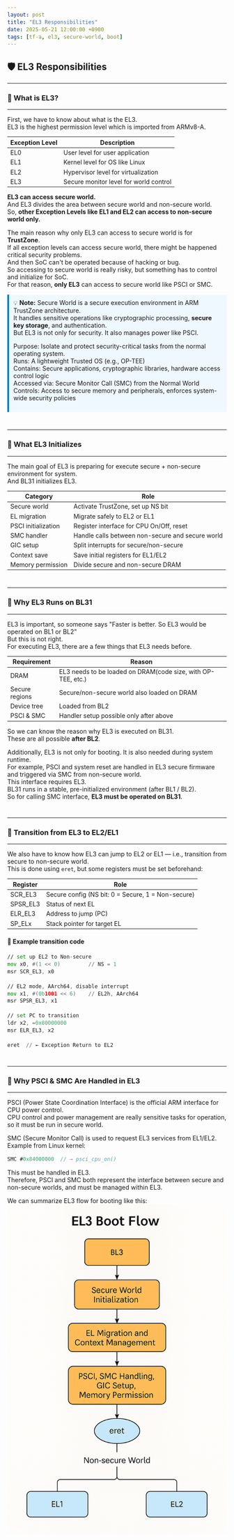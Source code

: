 ```yaml
---
layout: post
title: "EL3 Responsibilities"
date: 2025-05-21 12:00:00 +0900
tags: [tf-a, el3, secure-world, boot]
---
```


## 🛡️ EL3 Responsibilities

---
### 🔸 What is EL3?
---

First, we have to know about what is the EL3.  
EL3 is the highest permission level which is imported from ARMv8-A.  

| Exception Level | Description                            |
|-----------------|----------------------------------------|
| EL0             | User level for user application        |
| EL1             | Kernel level for OS like Linux         |
| EL2             | Hypervisor level for virtualization    |
| EL3             | Secure monitor level for world control |

<span class="highlight">**EL3 can access secure world.**</span>  
And EL3 divides the area between secure world and non-secure world.  
So, **other Exception Levels like EL1 and EL2 can access to non-secure world only.**

The main reason why only EL3 can access to secure world is for <span class="highlight">**TrustZone**</span>.  
If all exception levels can access secure world, there might be happened critical security problems.  
And then SoC can't be operated because of hacking or bug.  
So accessing to secure world is really risky, but something has to control and initialize for SoC.  
For that reason, **only EL3** can access to secure world like PSCI or SMC.


<div style="background:#f0f8ff; border-left:4px solid #007acc; padding:10px; margin:15px 0;">
💡 <strong>Note:</strong> Secure World is a secure execution environment in ARM TrustZone architecture.<br>
It handles sensitive operations like cryptographic processing, <strong>secure key storage</strong>, and authentication.<br>
But EL3 is not only for security. It also manages power like PSCI.<br>

Purpose: Isolate and protect security-critical tasks from the normal operating system.<br>
Runs: A lightweight Trusted OS (e.g., OP-TEE)<br>
Contains: Secure applications, cryptographic libraries, hardware access control logic<br>
Accessed via: Secure Monitor Call (SMC) from the Normal World<br>
Controls: Access to secure memory and peripherals, enforces system-wide security policies<br>
</div>

<div style="margin:40px 0;"></div>

---
### 🔸 What EL3 Initializes
---

The main goal of EL3 is preparing for execute secure + non-secure environment for system.  
And BL31 initializes EL3.

| Category             | Role                                                                 |
|----------------------|----------------------------------------------------------------------|
| Secure world         | Activate TrustZone, set up NS bit                                    |
| EL migration         | Migrate safely to EL2 or EL1                                          |
| PSCI initialization  | Register interface for CPU On/Off, reset                             |
| SMC handler          | Handle calls between non-secure and secure world                     |
| GIC setup            | Split interrupts for secure/non-secure                               |
| Context save         | Save initial registers for EL1/EL2                                   |
| Memory permission    | Divide secure and non-secure DRAM                                    |

<div style="margin:40px 0;"></div>

---
### 🔸 Why EL3 Runs on BL31
---

EL3 is important, so someone says "Faster is better. So EL3 would be operated on BL1 or BL2"  
But this is not right.  
For executing EL3, there are a few things that EL3 needs before.

| Requirement       | Reason                                                       |
|-------------------|--------------------------------------------------------------|
| DRAM              | EL3 needs to be loaded on DRAM(code size, with OP-TEE, etc.) |
| Secure regions    | Secure/non-secure world also loaded on DRAM                  |
| Device tree       | Loaded from BL2                                              |
| PSCI & SMC        | Handler setup possible only after above                      |

So we can know the reason why EL3 is executed on BL31.  
These are all possible **after BL2**.

Additionally, EL3 is not only for booting. It is also needed during system runtime.  
For example, PSCI and system reset are handled in EL3 secure firmware and triggered via SMC from non-secure world.  
This interface requires EL3.  
BL31 runs in a stable, pre-initialized environment (after BL1 / BL2).  
So for calling SMC interface, **EL3 must be operated on BL31**.

<div style="margin:40px 0;"></div>

---
### 🔸 Transition from EL3 to EL2/EL1
---

We also have to know how EL3 can jump to EL2 or EL1 — i.e., transition from secure to non-secure world.  
This is done using `eret`, but some registers must be set beforehand:

| Register    | Role                                             |
|-------------|--------------------------------------------------|
| SCR_EL3     | Secure config (NS bit: 0 = Secure, 1 = Non-secure) |
| SPSR_EL3    | Status of next EL                                |
| ELR_EL3     | Address to jump (PC)                             |
| SP_ELx      | Stack pointer for target EL                      |

#### 🔹 Example transition code

```asm
// set up EL2 to Non-secure
mov x0, #(1 << 0)         // NS = 1
msr SCR_EL3, x0

// EL2 mode, AArch64, disable interrupt
mov x1, #(0b1001 << 6)    // EL2h, AArch64
msr SPSR_EL3, x1

// set PC to transition
ldr x2, =0x80000000
msr ELR_EL3, x2

eret  // ← Exception Return to EL2

```

<div style="margin:40px 0;"></div>

---
### 🔸 Why PSCI & SMC Are Handled in EL3
---

PSCI (Power State Coordination Interface) is the official ARM interface for CPU power control.  
CPU control and power management are really sensitive tasks for operation,  
so it must be run in secure world.  

SMC (Secure Monitor Call) is used to request EL3 services from EL1/EL2.  
Example from Linux kernel:  

``` C
SMC #0x84000000  // → psci_cpu_on()
```
This must be handled in EL3.  
Therefore, PSCI and SMC both represent the interface between secure and non-secure worlds, and must be managed within EL3.  


We can summarize EL3 flow for booting like this:
![EL3 Boot Flow](/assets/el3.png)
